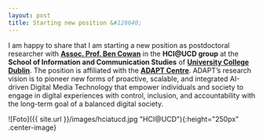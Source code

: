 ```yaml
---
layout: post
title: Starting new position &#128640;
---
```


I am happy to share that I am starting a new position as postdoctoral researcher 
with <strong><a href="https://people.ucd.ie/benjamin.cowan" target="_blank" rel="noopener">Assoc. Prof. Ben Cowan</a></strong> 
in the <strong>HCI@UCD group</strong> at the <strong>School of Information and Communication Studies</strong> 
of <strong><a href="https://www.ucd.ie/" target="_blank" rel="noopener">University College Dublin</a></strong>. 
The position is affiliated with the <strong><a href="https://www.adaptcentre.ie/" target="_blank" rel="noopener">ADAPT Centre</a></strong>.
ADAPT’s research vision is to pioneer new forms of proactive, scalable, and integrated AI-driven Digital Media Technology 
that empower individuals and society to engage in digital experiences with control, inclusion, and accountability 
with the long-term goal of a balanced digital society.

![Foto]({{ site.url }}/images/hciatucd.jpg "HCI@UCD"){:height="250px" .center-image}
